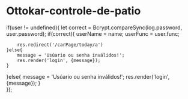 # Ottokar-controle-de-patio

if(user != undefined){
    let correct = Bcrypt.compareSync(log.password, user.password);
    if(correct){
        userName = name; 
        userFunc = user.func; 
        
        res.redirect('/carPage/today/a')
    }else{
        message = 'Usúario ou senha inválidos!';
        res.render('login', {message});
    }
}else{
    message = 'Usúario ou senha inválidos!';
    res.render('login', {message});
}    
});